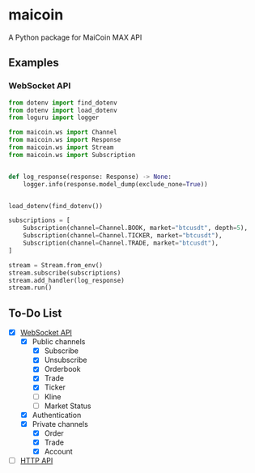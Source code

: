 # maicoin

A Python package for MaiCoin MAX API

## Examples

### WebSocket API

```python
from dotenv import find_dotenv
from dotenv import load_dotenv
from loguru import logger

from maicoin.ws import Channel
from maicoin.ws import Response
from maicoin.ws import Stream
from maicoin.ws import Subscription


def log_response(response: Response) -> None:
    logger.info(response.model_dump(exclude_none=True))


load_dotenv(find_dotenv())

subscriptions = [
    Subscription(channel=Channel.BOOK, market="btcusdt", depth=5),
    Subscription(channel=Channel.TICKER, market="btcusdt"),
    Subscription(channel=Channel.TRADE, market="btcusdt"),
]

stream = Stream.from_env()
stream.subscribe(subscriptions)
stream.add_handler(log_response)
stream.run()
```

## To-Do List

- [x] [WebSocket API](https://maicoin.github.io/max-websocket-docs)
  - [x] Public channels
    - [x] Subscribe
    - [x] Unsubscribe
    - [x] Orderbook
    - [x] Trade
    - [x] Ticker
    - [ ] Kline
    - [ ] Market Status
  - [x] Authentication
  - [x] Private channels
    - [x] Order
    - [x] Trade
    - [x] Account
- [ ] [HTTP API](https://max.maicoin.com/documents/api_list/v2)
